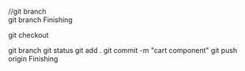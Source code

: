 //git branch  
 git branch Finishing 

 git checkout  


git branch
git status
git add .
git commit -m "cart component"
git push origin Finishing

